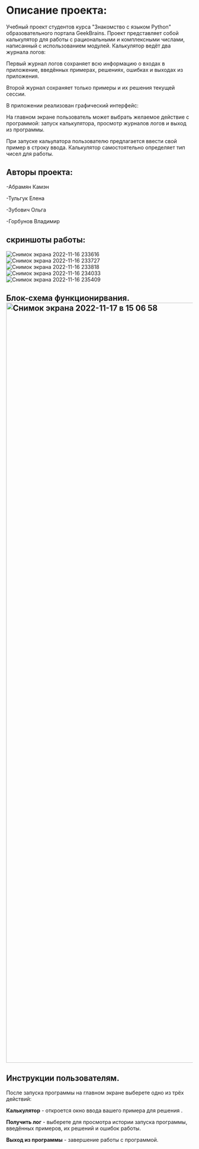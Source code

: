 # Описание проекта:
Учебный проект студентов курса "Знакомство с языком Python" образовательного портала GeekBrains.
Проект представляет собой калькулятор для работы с рациональными и комплексными числами, написанный с использованием модулей.
Калькулятор ведёт два журнала логов:

Первый журнал логов сохраняет всю информацию о входах в приложение, введённых примерах, решениях, ошибках и выходах из приложения.

Второй журнал сохраняет только примеры и их решения текущей сессии.

В приложении реализован графический интерфейс:

На главном экране пользователь может выбрать желаемое действие с программой: запуск калькулятора, просмотр журналов логов и выход из программы.

При запуске кальулатора пользователю предлагается ввести свой пример в строку ввода. Калькулятор самостоятельно определяет тип чисел для работы.

## Авторы проекта:


-Абрамян Камэн

-Тульгук Елена

-Зубович Ольга

-Горбунов Владимир


## скриншоты работы: 
![Снимок экрана 2022-11-16 233616](https://user-images.githubusercontent.com/50580591/202229179-84bda429-f17e-41fd-9421-44c3ed649ab5.png)
![Снимок экрана 2022-11-16 233727](https://user-images.githubusercontent.com/50580591/202229255-02002a39-e1b9-4858-a143-c9d0a55f3696.png)
![Снимок экрана 2022-11-16 233818](https://user-images.githubusercontent.com/50580591/202229324-b8f872ad-6ac4-4c8b-aeb7-07f56b3e31e0.png)
![Снимок экрана 2022-11-16 234033](https://user-images.githubusercontent.com/50580591/202229414-2eda1974-aea0-4bee-967c-7d2cdb51ba1e.png)
![Снимок экрана 2022-11-16 235409](https://user-images.githubusercontent.com/50580591/202229442-12f73358-5a10-466f-b873-98563c13f67d.png)


## Блок-схема функционирвания.<img width="2048" alt="Снимок экрана 2022-11-17 в 15 06 58" src="https://user-images.githubusercontent.com/110591063/202442033-bf0a5da6-69de-4196-96db-d53345931dc5.png">

## Инструкции пользователям.
После запуска программы на главном экране выберете одно из трёх действий:

**Калькулятор** - откроется окно ввода вашего примера для решения .

**Получить лог** - выберете для просмотра истории запуска программы, введённых примеров, их решений и ошибок работы.

**Выход из программы** - завершение работы с программой.
